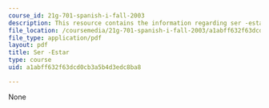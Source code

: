 ```yaml
---
course_id: 21g-701-spanish-i-fall-2003
description: This resource contains the information regarding ser -estar.
file_location: /coursemedia/21g-701-spanish-i-fall-2003/a1abff632f63dcd0cb3a5b4d3edc8ba8_MIT21G_701F03_22serestar.pdf
file_type: application/pdf
layout: pdf
title: Ser -Estar
type: course
uid: a1abff632f63dcd0cb3a5b4d3edc8ba8

---
```

None